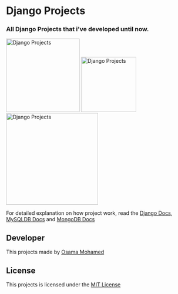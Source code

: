 # Django Projects
### All Django Projects that i've developed until now.

[<img src="https://www.djangoproject.com/s/img/logos/django-logo-negative.png" width="200" title="Django Projects" >](https://github.com/OSAMAMOHAMED1234/django_projects)
[<img src="https://www.mysql.com/common/logos/logo-mysql-170x115.png" width="150" title="Django Projects" >](https://github.com/OSAMAMOHAMED1234/django_projects)
[<img src="https://webassets.mongodb.com/_com_assets/cms/mongodb-logo-rgb-j6w271g1xn.jpg" width="250" title="Django Projects" >](https://github.com/OSAMAMOHAMED1234/django_projects)

For detailed explanation on how project work, read the [Django Docs](https://docs.djangoproject.com/en/1.11/), [MySQLDB Docs](https://dev.mysql.com/doc/) and [MongoDB Docs](https://docs.mongodb.com/)

## Developer
This projects made by [Osama Mohamed](https://www.facebook.com/osama.mohamed.ms)

## License
This projects is licensed under the [MIT License](https://opensource.org/licenses/MIT)

